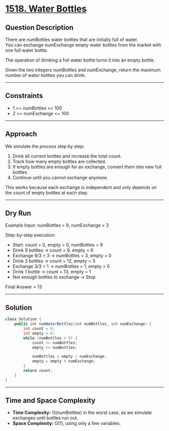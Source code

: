 # [1518. Water Bottles](https://leetcode.com/problems/water-bottles/?envType=daily-question&envId=2025-10-02)

## Question Description
There are numBottles water bottles that are initially full of water.  
You can exchange numExchange empty water bottles from the market with one full water bottle.  

The operation of drinking a full water bottle turns it into an empty bottle.  

Given the two integers numBottles and numExchange, return the maximum number of water bottles you can drink.

---

## Constraints
- 1 <= numBottles <= 100  
- 2 <= numExchange <= 100  

---

## Approach
We simulate the process step by step:  
1. Drink all current bottles and increase the total count.  
2. Track how many empty bottles are collected.  
3. If empty bottles are enough for an exchange, convert them into new full bottles.  
4. Continue until you cannot exchange anymore.  

This works because each exchange is independent and only depends on the count of empty bottles at each step.

---

## Dry Run
Example Input: numBottles = 9, numExchange = 3  

Step-by-step execution:  
- Start: count = 0, empty = 0, numBottles = 9  
- Drink 9 bottles → count = 9, empty = 9  
- Exchange 9/3 = 3 → numBottles = 3, empty = 0  
- Drink 3 bottles → count = 12, empty = 3  
- Exchange 3/3 = 1 → numBottles = 1, empty = 0  
- Drink 1 bottle → count = 13, empty = 1  
- Not enough bottles to exchange → Stop  

Final Answer = 13  

---

## Solution
```java
class Solution {
    public int numWaterBottles(int numBottles, int numExchange) {
        int count = 0;
        int empty = 0;
        while (numBottles > 0) {
            count += numBottles;
            empty += numBottles;

            numBottles = empty / numExchange;
            empty = empty % numExchange;
        }
        return count;
    }
}
```

---

## Time and Space Complexity
- **Time Complexity:** O(numBottles) in the worst case, as we simulate exchanges until bottles run out.  
- **Space Complexity:** O(1), using only a few variables.  
